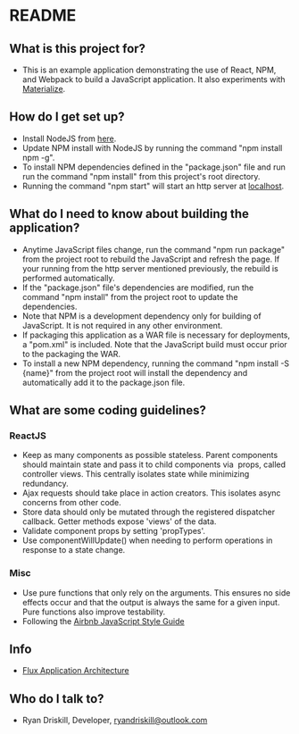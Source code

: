 # README #

## What is this project for? ##
* This is an example application demonstrating the use of React, NPM, and Webpack
  to build a JavaScript application. It also experiments with [Materialize](http://materializecss.com/).

## How do I get set up? ##
* Install NodeJS from [here](https://nodejs.org/en/download/).
* Update NPM install with NodeJS by running the command "npm install npm -g".
* To install NPM dependencies defined in the "package.json" file and run
  run the command "npm install" from this project's root directory.
* Running the command "npm start" will start an http server at [localhost](http://localhost:8080/).

## What do I need to know about building the application? ##
* Anytime JavaScript files change, run the command "npm run package" from the project root
  to rebuild the JavaScript and refresh the page. If your running from the http server
  mentioned previously, the rebuild is performed automatically.
* If the "package.json" file's dependencies are modified, run the command "npm install"
  from the project root to update the dependencies.
* Note that NPM is a development dependency only for building of JavaScript.
  It is not required in any other environment.
* If packaging this application as a WAR file is necessary for deployments, a
  "pom.xml" is included. Note that the JavaScript build must occur prior to the
  packaging the WAR.
* To install a new NPM dependency, running the command "npm install -S {name}" from
  the project root will install the dependency and automatically add it to the
  package.json file.

## What are some coding guidelines? ##
### ReactJS ###
* Keep as many components as possible stateless. Parent components should maintain
  state and pass it to child components via  props, called controller views. This
  centrally isolates state while minimizing redundancy.
* Ajax requests should take place in action creators. This isolates async concerns
  from other code.
* Store data should only be mutated through the registered dispatcher callback. Getter
  methods expose 'views' of the data.
* Validate component props by setting 'propTypes'.
* Use componentWillUpdate() when needing to perform operations in response to a state change.

### Misc ###
* Use pure functions that only rely on the arguments. This ensures no side effects occur
  and that the output is always the same for a given input. Pure functions also improve
  testability.
* Following the [Airbnb JavaScript Style Guide](https://github.com/airbnb/javascript)

## Info ##
* [Flux Application Architecture](https://facebook.github.io/flux/docs/overview.html)

## Who do I talk to? ##
* Ryan Driskill, Developer, ryandriskill@outlook.com
